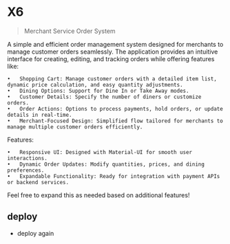# X6
>Merchant Service Order System

A simple and efficient order management system designed for merchants to manage customer orders seamlessly. The application provides an intuitive interface for creating, editing, and tracking orders while offering features like:

	•	Shopping Cart: Manage customer orders with a detailed item list, dynamic price calculation, and easy quantity adjustments.
	•	Dining Options: Support for Dine In or Take Away modes.
	•	Customer Details: Specify the number of diners or customize orders.
	•	Order Actions: Options to process payments, hold orders, or update details in real-time.
	•	Merchant-Focused Design: Simplified flow tailored for merchants to manage multiple customer orders efficiently.

Features:

	•	Responsive UI: Designed with Material-UI for smooth user interactions.
	•	Dynamic Order Updates: Modify quantities, prices, and dining preferences.
	•	Expandable Functionality: Ready for integration with payment APIs or backend services.

Feel free to expand this as needed based on additional features!

## deploy

- deploy again